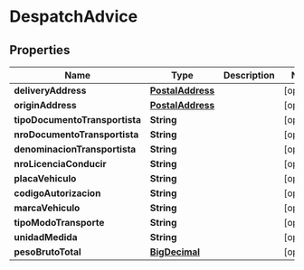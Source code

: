 
# DespatchAdvice

## Properties
Name | Type | Description | Notes
------------ | ------------- | ------------- | -------------
**deliveryAddress** | [**PostalAddress**](PostalAddress.md) |  |  [optional]
**originAddress** | [**PostalAddress**](PostalAddress.md) |  |  [optional]
**tipoDocumentoTransportista** | **String** |  |  [optional]
**nroDocumentoTransportista** | **String** |  |  [optional]
**denominacionTransportista** | **String** |  |  [optional]
**nroLicenciaConducir** | **String** |  |  [optional]
**placaVehiculo** | **String** |  |  [optional]
**codigoAutorizacion** | **String** |  |  [optional]
**marcaVehiculo** | **String** |  |  [optional]
**tipoModoTransporte** | **String** |  |  [optional]
**unidadMedida** | **String** |  |  [optional]
**pesoBrutoTotal** | [**BigDecimal**](BigDecimal.md) |  |  [optional]



